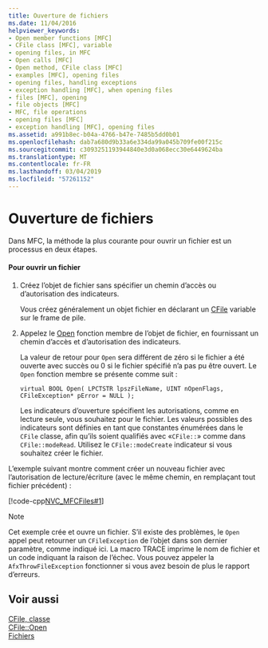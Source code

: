 ```yaml
---
title: Ouverture de fichiers
ms.date: 11/04/2016
helpviewer_keywords:
- Open member functions [MFC]
- CFile class [MFC], variable
- opening files, in MFC
- Open calls [MFC]
- Open method, CFile class [MFC]
- examples [MFC], opening files
- opening files, handling exceptions
- exception handling [MFC], when opening files
- files [MFC], opening
- file objects [MFC]
- MFC, file operations
- opening files [MFC]
- exception handling [MFC], opening files
ms.assetid: a991b8ec-b04a-4766-b47e-7485b5dd0b01
ms.openlocfilehash: dab7a680d9b33a6e334da99a045b709fe00f215c
ms.sourcegitcommit: c3093251193944840e3d0a068ecc30e6449624ba
ms.translationtype: MT
ms.contentlocale: fr-FR
ms.lasthandoff: 03/04/2019
ms.locfileid: "57261152"
---
```

# <a name="opening-files"></a>Ouverture de fichiers

Dans MFC, la méthode la plus courante pour ouvrir un fichier est un processus en deux étapes.

#### <a name="to-open-a-file"></a>Pour ouvrir un fichier

1. Créez l’objet de fichier sans spécifier un chemin d’accès ou d’autorisation des indicateurs.

   Vous créez généralement un objet fichier en déclarant un [CFile](../mfc/reference/cfile-class.md) variable sur le frame de pile.

1. Appelez le [Open](../mfc/reference/cfile-class.md#open) fonction membre de l’objet de fichier, en fournissant un chemin d’accès et d’autorisation des indicateurs.

   La valeur de retour pour `Open` sera différent de zéro si le fichier a été ouverte avec succès ou 0 si le fichier spécifié n’a pas pu être ouvert. Le `Open` fonction membre se présente comme suit :

   `virtual BOOL Open( LPCTSTR lpszFileName, UINT nOpenFlags, CFileException* pError = NULL );`

   Les indicateurs d’ouverture spécifient les autorisations, comme en lecture seule, vous souhaitez pour le fichier. Les valeurs possibles des indicateurs sont définies en tant que constantes énumérées dans le `CFile` classe, afin qu’ils soient qualifiés avec «`CFile::`» comme dans `CFile::modeRead`. Utilisez le `CFile::modeCreate` indicateur si vous souhaitez créer le fichier.

L’exemple suivant montre comment créer un nouveau fichier avec l’autorisation de lecture/écriture (avec le même chemin, en remplaçant tout fichier précédent) :

[!code-cpp[NVC_MFCFiles#1](../atl-mfc-shared/reference/codesnippet/cpp/opening-files_1.cpp)]

> [!NOTE]
>  Cet exemple crée et ouvre un fichier. S’il existe des problèmes, le `Open` appel peut retourner un `CFileException` de l’objet dans son dernier paramètre, comme indiqué ici. La macro TRACE imprime le nom de fichier et un code indiquant la raison de l’échec. Vous pouvez appeler la `AfxThrowFileException` fonctionner si vous avez besoin de plus le rapport d’erreurs.

## <a name="see-also"></a>Voir aussi

[CFile, classe](../mfc/reference/cfile-class.md)<br/>
[CFile::Open](../mfc/reference/cfile-class.md#open)<br/>
[Fichiers](../mfc/files-in-mfc.md)
